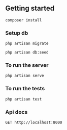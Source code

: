 ## Getting started

```shell
composer install
```

### Setup db
```shell
php artisan migrate
```
```shell
php artisan db:seed
```

### To run the server
```shell
php artisan serve
```

### To run the tests
```shell
php artisan test
```

### Api docs
```http request
GET http://localhost:8000
```
